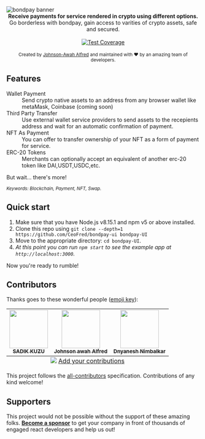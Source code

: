 <img src="https://github.com/CeoFred/bondpay-ui/blob/main/demo.png" alt="bondpay banner" align="center" />

<br />

<div align="center"><strong>Receive payments for service rendered in crypto using different options.</strong></div>
<div align="center">Go borderless with bondpay, gain access to varities of crypto assets, safe and secured.</div>

<br />

<div align="center">
 
  <!-- Test Coverage -->
  <a href="https://coveralls.io/r/react-boilerplate/react-boilerplate">
    <img src="https://coveralls.io/repos/github/react-boilerplate/react-boilerplate/badge.svg" alt="Test Coverage" />
  </a>
</a>

</div>
<div align="center">
    <!-- Backers -->
  
</div>

<br />

<div align="center">
  <sub>Created by <a href="https://twitter.com/codemon_">Johnson-Awah Alfred</a> and maintained with ❤️ by an amazing team of developers.</sub>
</div>

## Features

<dl>
  <dt>Wallet Payment</dt>
  <dd>Send crypto native assets to an address from any browser wallet like metaMask, Coinbase (coming soon) </dd>

  <dt>Third Party Transfer</dt>
  <dd>Use external wallet service providers to send assets to the recepients address and wait for an automatic confirmation of payment.
  </dd>

   <dt>NFT As Payment</dt>
  <dd>You can offer to transfer ownership of your NFT as a form of payment for service.
  </dd>

  <dt>ERC-20 Tokens</dt>
  <dd>Merchants can optionally accept an equivalent of another erc-20 token like DAI,USDT,USDC,etc.
  </dd>


</dl>

But wait... there's more!


<sub><i>Keywords: Blockchain, Payment, NFT, Swap.</i></sub>

## Quick start

1.  Make sure that you have Node.js v8.15.1 and npm v5 or above installed.
2.  Clone this repo using `git clone --depth=1 https://github.com/CeoFred/bondpay-ui bondpay-UI`
3.  Move to the appropriate directory: `cd bondpay-UI`.<br />
4.  _At this point you can run `npm start` to see the example app at `http://localhost:3000`._

Now you're ready to rumble!


## Contributors

Thanks goes to these wonderful people ([emoji key](https://allcontributors.org/docs/en/emoji-key)):
<!-- ALL-CONTRIBUTORS-LIST:START - Do not remove or modify this section -->
<!-- prettier-ignore-start -->
<!-- markdownlint-disable -->
<table>
  <tbody>
    <tr>
      <td align="center"><a href="https://www.linkedin.com/in/sadikkuzu/"><img src="https://avatars.githubusercontent.com/u/23168063?v=4" width="100px;" alt=""/><br /><sub><b>SADIK KUZU</b></sub></a></td>
      <td align="center"><a href="https://codemon.me"><img src="https://avatars.githubusercontent.com/u/32965534?v=4" width="100px;" alt=""/><br /><sub><b>Johnson awah Alfred</b></sub></a></td>
      <td align="center"><a href="https://github.com/Dnyaneshvn"><img src="https://avatars.githubusercontent.com/u/78072155?v=4" width="100px;" alt=""/><br /><sub><b>Dnyanesh Nimbalkar</b></sub></a></td>
    </tr>
  </tbody>
  <tfoot>
    <tr>
      <td align="center" size="13px" colspan="7">
        <img src="https://raw.githubusercontent.com/all-contributors/all-contributors-cli/1b8533af435da9854653492b1327a23a4dbd0a10/assets/logo-small.svg">
          <a href="https://all-contributors.js.org/docs/en/bot/usage">Add your contributions</a>
        </img>
      </td>
    </tr>
  </tfoot>
</table>

<!-- markdownlint-restore -->
<!-- prettier-ignore-end -->

<!-- ALL-CONTRIBUTORS-LIST:END -->


This project follows the [all-contributors](https://github.com/all-contributors/all-contributors) specification. Contributions of any kind welcome!


## Supporters

This project would not be possible without the support of these amazing folks. [**Become a sponsor**](https://opencollective.com/bondpay) to get your company in front of thousands of engaged react developers and help us out!
